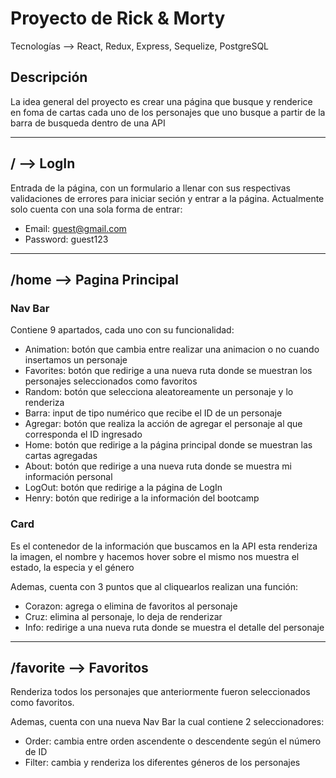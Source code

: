 # Proyecto de Rick & Morty
Tecnologías --> React, Redux, Express, Sequelize, PostgreSQL

## Descripción

La idea general del proyecto es crear una página que busque y renderice en foma de cartas cada uno de los personajes que uno busque
a partir de la barra de busqueda dentro de una API
<hr>

## / --> LogIn

Entrada de la página, con un formulario a llenar con sus respectivas validaciones de errores para iniciar seción y entrar a la página.
Actualmente solo cuenta con una sola forma de entrar:
- Email: guest@gmail.com
- Password: guest123
<hr>

## /home --> Pagina Principal

### Nav Bar 
Contiene 9 apartados, cada uno con su funcionalidad:
- Animation: botón que cambia entre realizar una animacion o no cuando insertamos un personaje
- Favorites: botón que redirige a una nueva ruta donde se muestran los personajes seleccionados como favoritos
- Random: botón que selecciona aleatoreamente un personaje y lo renderiza
- Barra: input de tipo numérico que recibe el ID de un personaje
- Agregar: botón que realiza la acción de agregar el personaje al que corresponda el ID ingresado
- Home: botón que redirige a la página principal donde se muestran las cartas agregadas
- About: botón que redirige a una nueva ruta donde se muestra mi información personal
- LogOut: botón que redirige a la página de LogIn
- Henry: botón que redirige a la información del bootcamp

### Card
Es el contenedor de la información que buscamos en la API esta renderiza la imagen, el nombre y hacemos hover sobre el mismo nos muestra el estado, la especia y el género

Ademas, cuenta con 3 puntos que al cliquearlos realizan una función:
- Corazon: agrega o elimina de favoritos al personaje
- Cruz: elimina al personaje, lo deja de renderizar
- Info: redirige a una nueva ruta donde se muestra el detalle del personaje
<hr>

## /favorite --> Favoritos
Renderiza todos los personajes que anteriormente fueron seleccionados como favoritos.

Ademas, cuenta con una nueva Nav Bar la cual contiene 2 seleccionadores:
- Order: cambia entre orden ascendente o descendente según el número de ID
- Filter: cambia y renderiza los diferentes géneros de los personajes